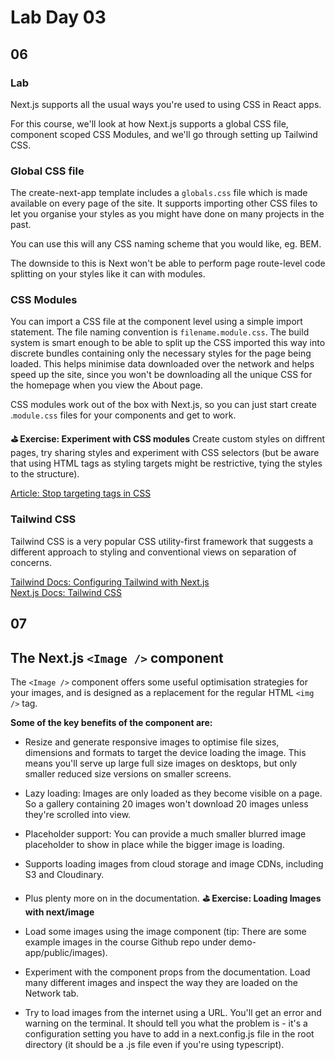 # Lab Day 03

## 06

### Lab

Next.js supports all the usual ways you're used to using CSS in React apps.

For this course, we'll look at how Next.js supports a global CSS file, component scoped CSS Modules, and we'll go through setting up Tailwind CSS.

### Global CSS file

The create-next-app template includes a `globals.css` file which is made available on every page of the site. It supports importing other CSS files to let you organise your styles as you might have done on many projects in the past.

You can use this will any CSS naming scheme that you would like, eg. BEM.

The downside to this is Next won't be able to perform page route-level code splitting on your styles like it can with modules.

### CSS Modules

You can import a CSS file at the component level using a simple import statement. The file naming convention is `filename.module.css`. The build system is smart enough to be able to split up the CSS imported this way into discrete bundles containing only the necessary styles for the page being loaded. This helps minimise data downloaded over the network and helps speed up the site, since you won't be downloading all the unique CSS for the homepage when you view the About page.

CSS modules work out of the box with Next.js, so you can just start create .`module.css` files for your components and get to work.

**⛳️ Exercise: Experiment with CSS modules**
Create custom styles on diffrent pages, try sharing styles and experiment with CSS selectors (but be aware that using HTML tags as styling targets might be restrictive, tying the styles to the structure).

[Article: Stop targeting tags in CSS](https://frontstuff.io/you-need-to-stop-targeting-tags-in-css)

### Tailwind CSS

Tailwind CSS is a very popular CSS utility-first framework that suggests a different approach to styling and conventional views on separation of concerns.

[Tailwind Docs: Configuring Tailwind with Next.js](https://tailwindcss.com/docs/guides/nextjs)  
[Next.js Docs: Tailwind CSS](https://nextjs.org/docs/app/building-your-application/styling/tailwind-css)

## 07

## The Next.js `<Image />` component

The `<Image />` component offers some useful optimisation strategies for your images, and is designed as a replacement for the regular HTML `<img />` tag.

**Some of the key benefits of the component are:**

- Resize and generate responsive images to optimise file sizes, dimensions and formats to target the device loading the image. This means you'll serve up large full size images on desktops, but only smaller reduced size versions on smaller screens.
- Lazy loading: Images are only loaded as they become visible on a page. So a gallery containing 20 images won't download 20 images unless they're scrolled into view.
- Placeholder support: You can provide a much smaller blurred image placeholder to show in place while the bigger image is loading.
- Supports loading images from cloud storage and image CDNs, including S3 and Cloudinary.
- Plus plenty more on in the documentation.
  **⛳️ Exercise: Loading Images with next/image**
- Load some images using the image component (tip: There are some example images in the course Github repo under demo-app/public/images).

- Experiment with the component props from the documentation. Load many different images and inspect the way they are loaded on the Network tab.

- Try to load images from the internet using a URL. You'll get an error and warning on the terminal. It should tell you what the problem is - it's a configuration setting you have to add in a next.config.js file in the root directory (it should be a .js file even if you're using typescript).
